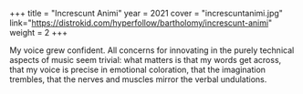 +++
title = "Increscunt Animi"
year = 2021
cover = "increscuntanimi.jpg"
link="https://distrokid.com/hyperfollow/bartholomy/increscunt-animi"
weight = 2
+++

My voice grew confident. All concerns for innovating in the purely technical aspects of music seem trivial: what matters is that my words get across, that my voice is precise in emotional coloration, that the imagination trembles, that the nerves and muscles mirror the verbal undulations.
